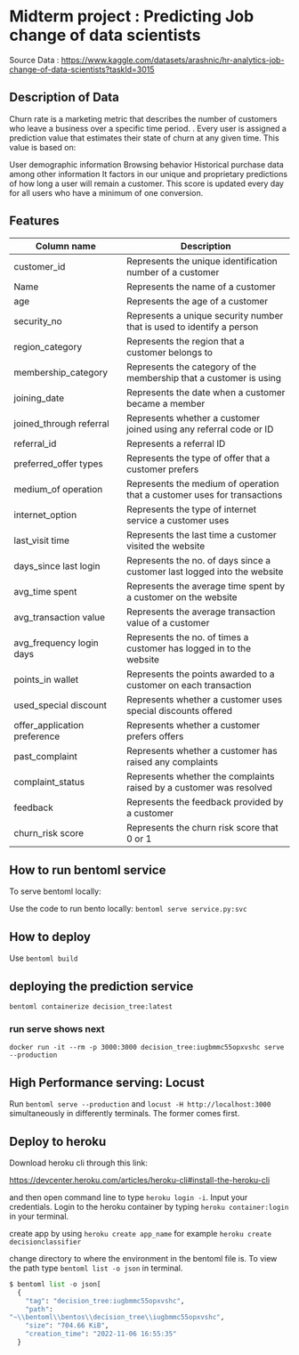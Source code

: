 # Midterm project : Predicting Job change of data scientists

Source Data : https://www.kaggle.com/datasets/arashnic/hr-analytics-job-change-of-data-scientists?taskId=3015

## Description of Data
Churn rate is a marketing metric that describes the number of customers who leave a business over a specific time period. . Every user is assigned a prediction value that estimates their state of churn at any given time. This value is based on:

User demographic information
Browsing behavior
Historical purchase data among other information
It factors in our unique and proprietary predictions of how long a user will remain a customer. This score is updated every day for all users who have a minimum of one conversion. 

## Features
| Column name                  | Description                                                              |
| ---------------------------- | ------------------------------------------------------------------------ |
| customer_id                  | Represents the unique identification number of a customer                |
| Name                         | Represents the name of a customer                                        |
| age                          | Represents the age of a customer                                         |
| security_no                  | Represents a unique security number that is used to identify a person    |
| region_category              | Represents the region that a customer belongs to                         |
| membership_category          | Represents the category of the membership that a customer is using       |
| joining_date                 | Represents the date when a customer became a member                      |
| joined_through referral      | Represents whether a customer joined using any referral code or ID       |
| referral_id                  | Represents a referral ID                                                 |
| preferred_offer types        | Represents the type of offer that a customer prefers                     |
| medium_of operation          | Represents the medium of operation that a customer uses for transactions |
| internet_option              | Represents the type of internet service a customer uses                  |
| last_visit time              | Represents the last time a customer visited the website                  |
| days_since last login        | Represents the no. of days since a customer last logged into the website |
| avg_time spent               | Represents the average time spent by a customer on the website           |
| avg_transaction value        | Represents the average transaction value of a customer                   |
| avg_frequency login days     | Represents the no. of times a customer has logged in to the website      |
| points_in wallet             | Represents the points awarded to a customer on each transaction          |
| used_special discount        | Represents whether a customer uses special discounts offered             |
| offer_application preference | Represents whether a customer prefers offers                             |
| past_complaint               | Represents whether a customer has raised any complaints                  |
| complaint_status             | Represents whether the complaints raised by a customer was resolved      |
| feedback                     | Represents the feedback provided by a customer                           |
| churn_risk score             | Represents the churn risk score that 0 or 1                              |


## How to run bentoml service
To serve bentoml locally:

Use the code to run bento locally:
`bentoml serve service.py:svc`

## How to deploy
Use
`bentoml build`


## deploying the prediction service 
`bentoml containerize decision_tree:latest`

### run serve shows next
`docker run -it --rm -p 3000:3000 decision_tree:iugbmmc55opxvshc serve --production`

## High Performance serving: Locust
Run
`bentoml serve --production` and `locust -H http://localhost:3000` simultaneously in differently terminals. The former comes first.

## Deploy to heroku
Download heroku cli through this link:

https://devcenter.heroku.com/articles/heroku-cli#install-the-heroku-cli

and then open command line to type `heroku login -i`. Input your credentials. 
Login to the heroku container by typing
`heroku container:login` in your terminal.

create app by using `heroku create app_name` for example `heroku create decisionclassifier`

change directory to where the environment in the bentoml file is. To view the path type `bentoml list -o json` in terminal.

```python
$ bentoml list -o json[
  {
    "tag": "decision_tree:iugbmmc55opxvshc",
    "path": 
"~\\bentoml\\bentos\\decision_tree\\iugbmmc55opxvshc",
    "size": "704.66 KiB",
    "creation_time": "2022-11-06 16:55:35"
  }
```
